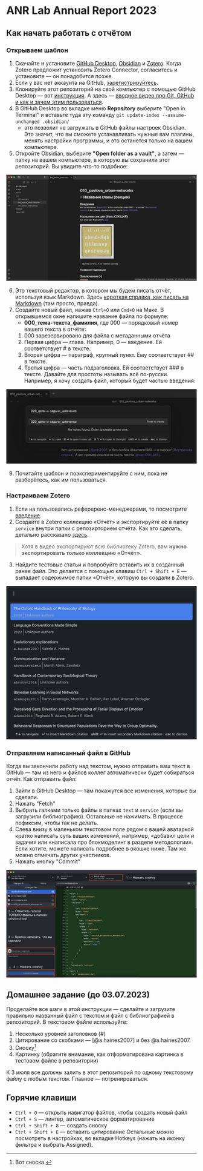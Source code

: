 # ANR Lab Annual Report 2023

## Как начать работать с отчётом

### Открываем шаблон
1. Скачайте и установите [GitHub Desktop](https://desktop.github.com/), [Obsidian](https://obsidian.md) и [Zotero](https://zotero.org). Когда Zotero предложит установить Zotero Connector, согласитесь и установите — он понадобится позже.
2. Если у вас нет аккаунта на GitHub, [зарегистрируйтесь](https://github.com/signup).
3. Клонируйте этот репозиторий на свой компьютер с помощью GitHub Desktop — вот [инструкция](https://docs.github.com/ru/desktop/contributing-and-collaborating-using-github-desktop/adding-and-cloning-repositories/cloning-a-repository-from-github-to-github-desktop). А здесь — [вводное видео про Git, GitHub и как и зачем этим пользоваться](https://www.youtube.com/watch?v=8Dd7KRpKeaE).
4. В GitHub Desktop во вкладке меню **Repository** выберите "Open in Terminal" и вставьте туда эту команду `git update-index --assume-unchanged .obsidian/`
	- это позволит не загружать в GitHub файлы настроек Obsidian. Это значит, что вы сможете устанавливать нужные вам плагины, менять настройки программы, и это останется только на вашем компьютере.
5. Откройте Obsidian, выберите **"Open folder as a vault"**, а затем — папку на вашем компьютере, в которую вы сохранили этот репозиторий. Вы увидите что-то подобное:

![report-repo-vault.png](service/report-repo-vault.png)

6. Это текстовый редактор, в котором мы будем писать отчёт, используя язык Markdown. Здесь [короткая справка, как писать на Markdown](https://www.markdownguide.org/basic-syntax/) (там просто, правда).
7. Создайте новый файл, нажав `Ctrl+O` или `Cmd+O` на Маке. В открывшемся окне напишите название файла по формуле:
	 - **000_тема-текста_фамилия**, где 000 — порядковый номер вашего текста в отчёте:
	1. 000 зарезервировано для файла с метаданными отчёта
	2. Первая цифра — глава. Например, 0 — введение. Ей соответствует # в тексте.
	3. Вторая цифра — параграф, крупный пункт. Ему соответствует ## в тексте.
	4. Третья цифра — часть подзаголовка. Ей соответствует ### в тексте.
	Давайте для простоты называть всё по-русски. Например, я хочу создать файл, который будет частью введения:
	 
![note-picker.png](service/note-picker.png)

9. Почитайте шаблон и поэкспериментируйте с ним, пока не разберётесь, как им пользоваться.

### Настраиваем Zotero
1. Если на пользовались рефереренс-менеджерами, то посмотрите [введение](https://www.youtube.com/watch?v=JG7Uq_JFDzE).
2. Создайте в Zotero коллекцию «Отчёт» и экспортируйте её в папку `service` внутри папки с репозирторием отчёта. Как это сделать, детально рассказано [здесь](https://www.youtube.com/watch?v=D9ivU_IKO6M).

> Хотя в видео экспортируют всю библиотеку Zotero, вам **нужно экспортировать только коллекцию «Отчёт»**.

3. Найдите тестовые статьи и попробуйте вставить их в созданный ранее файл. Это делается с помощью клавиш `Ctrl + Shift + E` — выпадает содержимое папки «Отчёт», которую вы создали в Zotero.

![citation-picker.png](service/citation-picker.png)

### Отправляем написанный файл в GitHub
Когда вы закончили работу над текстом, нужно отправить ваш текст в GitHub — там из него и файлов коллег автоматически будет собираться отчёт. Как отправить файл:
1. Зайти в GitHub Desktop — там покажутся все изменения, которые вы сделали.
2. Нажать "Fetch"
3. Выбрать галками только файлы в папках `text` и `service` (если вы загрузили библиографию). Остальные не нажимать. В процессе пофиксим, чтобы так не делать.
4. Слева внизу в маленьком текстовом поле рядом с вашей аватаркой кратко написать суть ваших изменений, например, «добавил цели и задачи» или «написала про блокмоделинг в разделе методологии». Если хотите, можете написать подробнее в окошке ниже. Там же можно отмечать других участников.
5. Нажать кнопку "Commit"

![gh.png](service/gh.png)

## Домашнее задание (до 03.07.2023)
Проделайте все шаги в этой инструкции — сделайте и загрузите правильно названный файл с текстом и файл с библиографией в репозиторий. В текстовом файле используйте:
1. Несколько уровней заголовков (#)
2. Цитирование со скобками — [@a.haines2007] и без @a.haines2007.
3. Сноску[^1]
4. Картинку (обратите внимание, как отформатирована картинка в тестовом файле в репозитории)

К 3 июля все должны залить в этот репозиторий по одному текстовому файлу с любым текстом. Главное — потренироваться.

## Горячие клавиши
- `Ctrl + O` — открыть навигатор файлов, чтобы создать новый файл
- `Ctrl + S` — линтер, автоматическое форматирование
- `Ctrl + Shift + 8` — создать сноску
- `Ctrl + Shift + E` — вставить цитирование
Остальные можно посмотреть в настройках, во вкладке Hotkeys (нажать на иконку фильтра и выбрать Assigned).

[^1]: Вот сноска.
